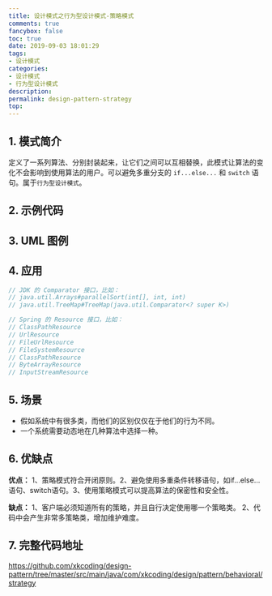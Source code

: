 ```yaml
---
title: 设计模式之行为型设计模式-策略模式
comments: true
fancybox: false
toc: true
date: 2019-09-03 18:01:29
tags:
- 设计模式
categories:
- 设计模式
- 行为型设计模式
description:
permalink: design-pattern-strategy
top:
---
```

## 1. 模式简介

定义了一系列算法、分别封装起来，让它们之间可以互相替换，此模式让算法的变化不会影响到使用算法的用户。可以避免多重分支的 `if...else...` 和 `switch` 语句。属于`行为型设计模式`。

<!--more-->

## 2. 示例代码

## 3. UML 图例

## 4. 应用

```java
// JDK 的 Comparator 接口，比如：
// java.util.Arrays#parallelSort(int[], int, int)
// java.util.TreeMap#TreeMap(java.util.Comparator<? super K>)

// Spring 的 Resource 接口，比如： 
// ClassPathResource
// UrlResource
// FileUrlResource
// FileSystemResource
// ClassPathResource
// ByteArrayResource
// InputStreamResource
```

## 5. 场景

- 假如系统中有很多类，而他们的区别仅仅在于他们的行为不同。 
- 一个系统需要动态地在几种算法中选择一种。

## 6. 优缺点

**优点：** 1、策略模式符合开闭原则。2、避免使用多重条件转移语句，如if...else...语句、switch语句。3、使用策略模式可以提高算法的保密性和安全性。

**缺点：** 1、客户端必须知道所有的策略，并且自行决定使用哪一个策略类。 2、代码中会产生非常多策略类，增加维护难度。

## 7. 完整代码地址

https://github.com/xkcoding/design-pattern/tree/master/src/main/java/com/xkcoding/design/pattern/behavioral/strategy